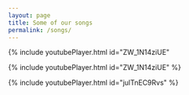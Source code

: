 ```yaml
---
layout: page
title: Some of our songs
permalink: /songs/
---
```


{% include youtubePlayer.html id="ZW_1N14ziUE" 

{% include youtubePlayer.html id="ZW_1N14ziUE" %}

{% include youtubePlayer.html id="julTnEC9Rvs" %}
